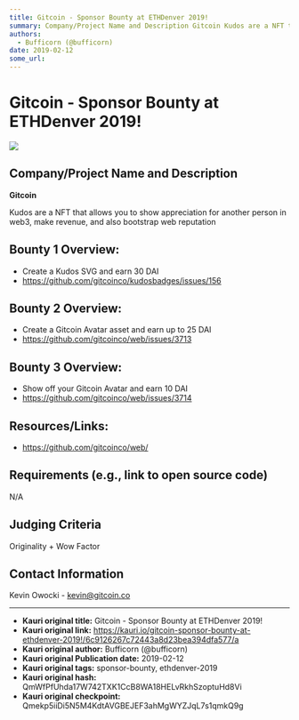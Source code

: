 ```yaml
---
title: Gitcoin - Sponsor Bounty at ETHDenver 2019!
summary: Company/Project Name and Description Gitcoin Kudos are a NFT that allows you to show appreciation for another person in web3, make revenue, and also bootstrap web reputation Bounty 1 Overview- Create a Kudos SVG and earn 30 DAI https-//github.com/gitcoinco/kudosbadges/issues/156 Bounty 2 Overview- Create a Gitcoin Avatar asset and earn up to 25 DAI https-//github.com/gitcoinco/web/issues/3713 Bounty 3 Overview- Show off your Gitcoin Avatar and earn 10 DAI https-//github.com/gitcoinco/web/issues/
authors:
  - Bufficorn (@bufficorn)
date: 2019-02-12
some_url: 
---
```


# Gitcoin - Sponsor Bounty at ETHDenver 2019!

![](https://ipfs.infura.io/ipfs/QmRDAJasZJn9kZdUveyby9VnQcCAFWDFPtyWCGbhH4izFv)


## Company/Project Name and Description

**Gitcoin**

Kudos are a NFT that allows you to show appreciation for another person in web3, make revenue, and also bootstrap web reputation

## Bounty 1 Overview: 
- Create a Kudos SVG and earn 30 DAI  
- https://github.com/gitcoinco/kudosbadges/issues/156

## Bounty 2 Overview: 
- Create a Gitcoin Avatar asset and earn up to 25 DAI 
- https://github.com/gitcoinco/web/issues/3713

## Bounty 3 Overview: 
- Show off your Gitcoin Avatar and earn 10 DAI 
- https://github.com/gitcoinco/web/issues/3714

## Resources/Links:
- https://github.com/gitcoinco/web/

## Requirements (e.g., link to open source code)
N/A

## Judging Criteria

Originality + Wow Factor

## Contact Information

Kevin Owocki - kevin@gitcoin.co






---

- **Kauri original title:** Gitcoin - Sponsor Bounty at ETHDenver 2019!
- **Kauri original link:** https://kauri.io/gitcoin-sponsor-bounty-at-ethdenver-2019!/6c9126267c72443a8d23bea394dfa577/a
- **Kauri original author:** Bufficorn (@bufficorn)
- **Kauri original Publication date:** 2019-02-12
- **Kauri original tags:** sponsor-bounty, ethdenver-2019
- **Kauri original hash:** QmWfPfUhda17W742TXK1CcB8WA18HELvRkhSzoptuHd8Vi
- **Kauri original checkpoint:** Qmekp5iiDi5N5M4KdtAVGBEJEF3ahMgWYZJqL7s1qmkQ9g



